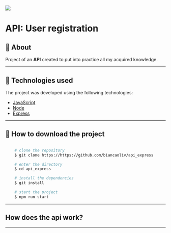 <h1> 
    <img src="https://ik.imagekit.io/yg7u65zz2/pngname_1__g-b8fyH6t.png?ik-sdk-version=javascript-1.4.3&updatedAt=1664085643045">
</h1>

# API: User registration

## 🔖 About

Project of an **API** created to put into practice all my acquired knowledge.

---

## 🚀 Technologies used


The project was developed using the following technologies:

- [JavaScript](https://www.javascript.com)
- [Node](https://nodejs.org/en/)
- [Express](https://expressjs.com/pt-br/)

---

## 📁 How to download the project

```bash

    # clone the repository
    $ git clone https://https://github.com/biancaoliv/api_express

    # enter the directory
    $ cd api_express

    # install the dependencies
    $ git install

    # start the project
    $ npm run start

```
---
## How does the api work?
---

